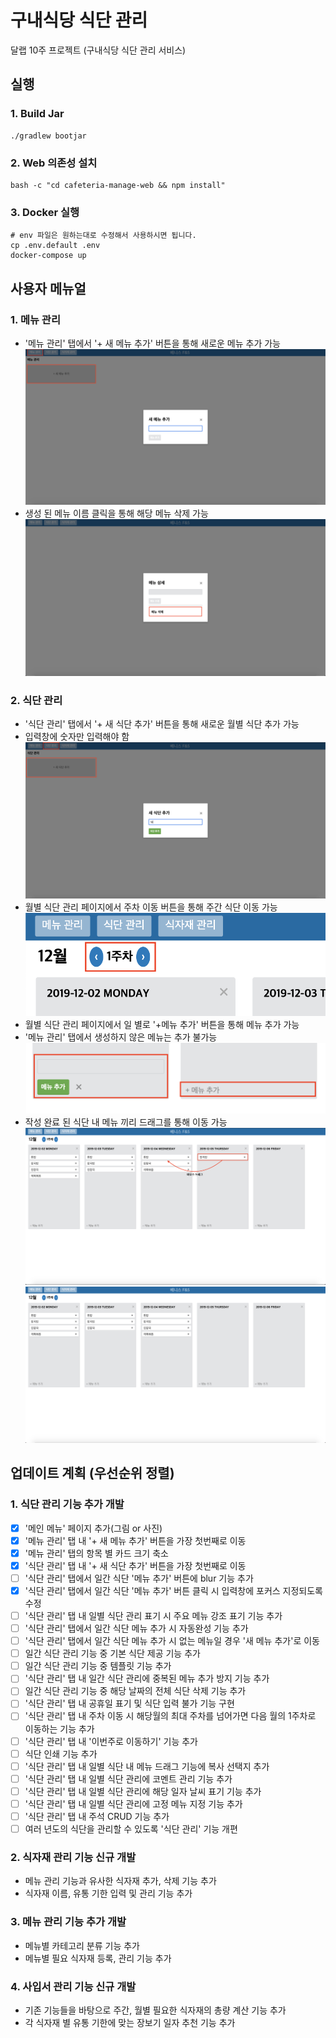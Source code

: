 # 구내식당 식단 관리
달랩 10주 프로젝트 (구내식당 식단 관리 서비스)

## 실행
### 1. Build Jar
```shell script
./gradlew bootjar
```

### 2. Web 의존성 설치
```shell script
bash -c "cd cafeteria-manage-web && npm install"
```

### 3. Docker 실행
```shell script
# env 파일은 원하는대로 수정해서 사용하시면 됩니다.
cp .env.default .env 
docker-compose up
```

## 사용자 메뉴얼
### 1. 메뉴 관리
- '메뉴 관리' 탭에서 '+ 새 메뉴 추가' 버튼을 통해 새로운 메뉴 추가 가능
![AddMenu](./images/addMenu.png)
- 생성 된 메뉴 이름 클릭을 통해 해당 메뉴 삭제 가능
![DeleteMenu](./images/menuDetail.png)

### 2. 식단 관리
- '식단 관리' 탭에서 '+ 새 식단 추가' 버튼을 통해 새로운 월별 식단 추가 가능
- 입력창에 숫자만 입력해야 함
![AddMonthlyMenuPlan](./images/addMonthlyMenuPlan.png)
- 월별 식단 관리 페이지에서 주차 이동 버튼을 통해 주간 식단 이동 가능
![MoveWeekCount](./images/moveWeekCount.png)
- 월별 식단 관리 페이지에서 일 별로 '+메뉴 추가' 버튼을 통해 메뉴 추가 가능
- '메뉴 관리' 탭에서 생성하지 않은 메뉴는 추가 불가능
![AddDailyMenuPlan](./images/addDailyMenuPlan.png)
- 작성 완료 된 식단 내 메뉴 끼리 드래그를 통해 이동 가능
![MoveDailyMenuPlan](./images/moveDailyMenuPlan.png)
![MoveDailyMenuPlan2](./images/moveDailyMenuPlan2.png)

## 업데이트 계획 (우선순위 정렬)
### 1. 식단 관리 기능 추가 개발
- [X] '메인 메뉴' 페이지 추가(그림 or 사진)
- [X] '메뉴 관리' 탭 내 '+ 새 메뉴 추가' 버튼을 가장 첫번째로 이동
- [X] '메뉴 관리' 탭의 항목 별 카드 크기 축소
- [X] '식단 관리' 탭 내 '+ 새 식단 추가' 버튼을 가장 첫번째로 이동
- [ ] '식단 관리' 탭에서 일간 식단 '메뉴 추가' 버튼에 blur 기능 추가
- [X] '식단 관리' 탭에서 일간 식단 '메뉴 추가' 버튼 클릭 시 입력창에 포커스 지정되도록 수정
- [ ] '식단 관리' 탭 내 일별 식단 관리 표기 시 주요 메뉴 강조 표기 기능 추가
- [ ] '식단 관리' 탭에서 일간 식단 메뉴 추가 시 자동완성 기능 추가
- [ ] '식단 관리' 탭에서 일간 식단 메뉴 추가 시 없는 메뉴일 경우 '새 메뉴 추가'로 이동
- [ ] 일간 식단 관리 기능 중 기본 식단 제공 기능 추가
- [ ] 일간 식단 관리 기능 중 템플릿 기능 추가
- [ ] '식단 관리' 탭 내 일간 식단 관리에 중복된 메뉴 추가 방지 기능 추가
- [ ] 일간 식단 관리 기능 중 해당 날짜의 전체 식단 삭제 기능 추가
- [ ] '식단 관리' 탭 내 공휴일 표기 및 식단 입력 불가 기능 구현
- [ ] '식단 관리' 탭 내 주차 이동 시 해당월의 최대 주차를 넘어가면 다음 월의 1주차로 이동하는 기능 추가
- [ ] '식단 관리' 탭 내 '이번주로 이동하기' 기능 추가
- [ ] 식단 인쇄 기능 추가
- [ ] '식단 관리' 탭 내 일별 식단 내 메뉴 드래그 기능에 복사 선택지 추가
- [ ] '식단 관리' 탭 내 일별 식단 관리에 코멘트 관리 기능 추가
- [ ] '식단 관리' 탭 내 일별 식단 관리에 해당 일자 날씨 표기 기능 추가
- [ ] '식단 관리' 탭 내 일별 식단 관리에 고정 메뉴 지정 기능 추가
- [ ] '식단 관리' 탭 내 주석 CRUD 기능 추가
- [ ] 여러 년도의 식단을 관리할 수 있도록 '식단 관리' 기능 개편

### 2. 식자재 관리 기능 신규 개발
- 메뉴 관리 기능과 유사한 식자재 추가, 삭제 기능 추가
- 식자재 이름, 유통 기한 입력 및 관리 기능 추가

### 3. 메뉴 관리 기능 추가 개발
- 메뉴별 카테고리 분류 기능 추가
- 메뉴별 필요 식자재 등록, 관리 기능 추가

### 4. 사입서 관리 기능 신규 개발
- 기존 기능들을 바탕으로 주간, 월별 필요한 식자재의 총량 계산 기능 추가
- 각 식자재 별 유통 기한에 맞는 장보기 일자 추천 기능 추가